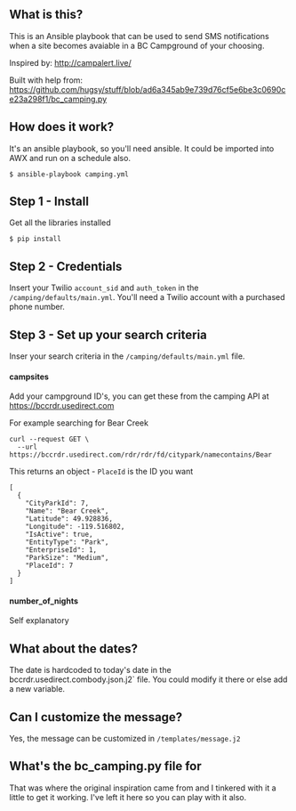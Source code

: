 ## What is this?
This is an Ansible playbook that can be used to send SMS notifications when a site becomes avaiable in a BC Campground of your choosing.

Inspired by: http://campalert.live/

Built with help from: https://github.com/hugsy/stuff/blob/ad6a345ab9e739d76cf5e6be3c0690ce23a298f1/bc_camping.py

## How does it work?
It's an ansible playbook, so you'll need ansible. It could be imported into AWX and run on a schedule also.

`$ ansible-playbook camping.yml`

## Step 1 - Install
Get all the libraries installed

`$ pip install`

## Step 2 - Credentials
Insert your Twilio `account_sid` and `auth_token` in the `/camping/defaults/main.yml`. You'll need a Twilio account with a purchased phone number.

## Step 3 - Set up your search criteria
Inser your search criteria in the `/camping/defaults/main.yml` file.

#### campsites
Add your campground ID's, you can get these from the camping API at https://bccrdr.usedirect.com

For example searching for Bear Creek

```
curl --request GET \
  --url https://bccrdr.usedirect.com/rdr/rdr/fd/citypark/namecontains/Bear
```

This returns an object - `PlaceId` is the ID you want

```
[
  {
    "CityParkId": 7,
    "Name": "Bear Creek",
    "Latitude": 49.928836,
    "Longitude": -119.516802,
    "IsActive": true,
    "EntityType": "Park",
    "EnterpriseId": 1,
    "ParkSize": "Medium",
    "PlaceId": 7
  }
]
```

#### number_of_nights
Self explanatory


## What about the dates?
The date is hardcoded to today's date in the bccrdr.usedirect.combody.json.j2` file. You could modify it there or else add a new variable.

## Can I customize the message?
Yes, the message can be customized in `/templates/message.j2` 

## What's the bc_camping.py file for
That was where the original inspiration came from and I tinkered with it a little to get it working. I've left it here so you can play with it also.